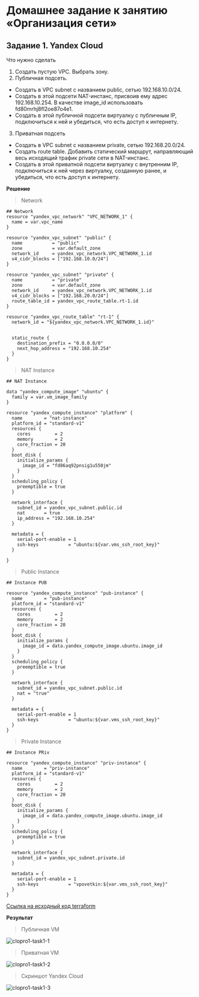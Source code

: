 # Домашнее задание к занятию «Организация сети»

## Задание 1. Yandex Cloud

Что нужно сделать

1. Создать пустую VPC. Выбрать зону.
2. Публичная подсеть.

* Создать в VPC subnet с названием public, сетью 192.168.10.0/24.
* Создать в этой подсети NAT-инстанс, присвоив ему адрес 192.168.10.254. В качестве image_id использовать fd80mrhj8fl2oe87o4e1.
* Создать в этой публичной подсети виртуалку с публичным IP, подключиться к ней и убедиться, что есть доступ к интернету.

3. Приватная подсеть

* Создать в VPC subnet с названием private, сетью 192.168.20.0/24.
* Создать route table. Добавить статический маршрут, направляющий весь исходящий трафик private сети в NAT-инстанс.
* Создать в этой приватной подсети виртуалку с внутренним IP, подключиться к ней через виртуалку, созданную ранее, и убедиться, что есть доступ к интернету.

**Решение**

> Network

```HCL
## Network
resource "yandex_vpc_network" "VPC_NETWORK_1" {
  name = var.vpc_name
}

resource "yandex_vpc_subnet" "public" {
  name           = "public"
  zone           = var.default_zone
  network_id     = yandex_vpc_network.VPC_NETWORK_1.id
  v4_cidr_blocks = ["192.168.10.0/24"]
}

resource "yandex_vpc_subnet" "private" {
  name           = "private"
  zone           = var.default_zone
  network_id     = yandex_vpc_network.VPC_NETWORK_1.id
  v4_cidr_blocks = ["192.168.20.0/24"]
  route_table_id = yandex_vpc_route_table.rt-1.id
}

resource "yandex_vpc_route_table" "rt-1" {
  network_id = "${yandex_vpc_network.VPC_NETWORK_1.id}"
  

  static_route {
    destination_prefix = "0.0.0.0/0"
    next_hop_address = "192.168.10.254"        
  }
}
```

> NAT Instance

```HCL
## NAT Instance

data "yandex_compute_image" "ubuntu" {    
  family = var.vm_image_family
}

resource "yandex_compute_instance" "platform" {
  name        = "nat-instance"
  platform_id = "standard-v1"
  resources {
    cores         = 2
    memory        = 2
    core_fraction = 20
  }
  boot_disk {
    initialize_params {
      image_id = "fd86aq92pnsig1u550jm"
    }
  }
  scheduling_policy {
    preemptible = true
  }
  
  network_interface {
    subnet_id = yandex_vpc_subnet.public.id
    nat       = true
    ip_address = "192.168.10.254"
  }
  
  metadata = {
    serial-port-enable = 1
    ssh-keys           = "ubuntu:${var.vms_ssh_root_key}"
  }

}
```

> Public Instance

```HCL
## Instance PUB

resource "yandex_compute_instance" "pub-instance" {
  name        = "pub-instance"
  platform_id = "standard-v1"
  resources {
    cores         = 2
    memory        = 2
    core_fraction = 20
  }
  boot_disk {
    initialize_params {
      image_id = data.yandex_compute_image.ubuntu.image_id
    }
  }
  scheduling_policy {
    preemptible = true
  }
  
  network_interface {
    subnet_id = yandex_vpc_subnet.public.id    
    nat = "true"
  }
  
  metadata = {
    serial-port-enable = 1
    ssh-keys           = "ubuntu:${var.vms_ssh_root_key}"
  }
}
```

> Private Instance

```HCL
## Instance PRiv

resource "yandex_compute_instance" "priv-instance" {
  name        = "priv-instance"
  platform_id = "standard-v1"
  resources {
    cores         = 2
    memory        = 2
    core_fraction = 20
  }
  boot_disk {
    initialize_params {
      image_id = data.yandex_compute_image.ubuntu.image_id
    }
  }
  scheduling_policy {
    preemptible = true
  }
  
  network_interface {
    subnet_id = yandex_vpc_subnet.private.id    
  }
  
  metadata = {
    serial-port-enable = 1
    ssh-keys           = "vpovetkin:${var.vms_ssh_root_key}"
  }
}
```


[Ссылка на исходный код terraform](./home_work/clopro_01/src)


**Результат**

> Публичная VM

![clopro1-task1-1](./home_work/clopro_01/screenshots/Screenshot_1.png)

> Приватная VM

![clopro1-task1-2](./home_work/clopro_01/screenshots/Screenshot_2.png)

> Скриншот Yandex Cloud

![clopro1-task1-3](./home_work/clopro_01/screenshots/Screenshot_3.png)
